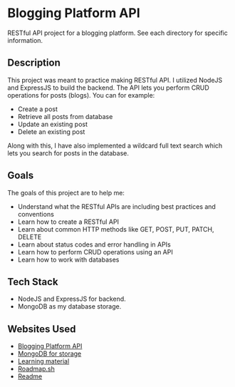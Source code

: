 
# Blogging Platform API

RESTful API project for a blogging platform. See each directory for specific information.

## Description
This project was meant to practice making RESTful API. I utilized NodeJS and ExpressJS to build the backend. The API lets you perform CRUD operations for posts (blogs). You can for example:

- Create a post
- Retrieve all posts from database
- Update an existing post
- Delete an existing post

Along with this, I have also implemented a wildcard full text search which lets you search for posts in the database.

## Goals
The goals of this project are to help me:

- Understand what the RESTful APIs are including best practices and conventions
- Learn how to create a RESTful API
- Learn about common HTTP methods like GET, POST, PUT, PATCH, DELETE
- Learn about status codes and error handling in APIs
- Learn how to perform CRUD operations using an API
- Learn how to work with databases

## Tech Stack

- NodeJS and ExpressJS for backend. 
- MongoDB as my database storage.

## Websites Used
 - [Blogging Platform API](https://roadmap.sh/projects/blogging-platform-api)
 - [MongoDB for storage](https://www.mongodb.com/)
 - [Learning material](https://fullstackopen.com/en/)
 - [Roadmap.sh](https://roadmap.sh/roadmaps)
 - [Readme](https://readme.so/)
